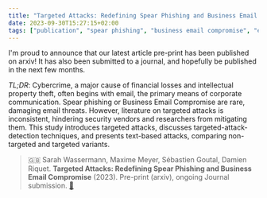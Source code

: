 ```yaml
---
title: "Targeted Attacks: Redefining Spear Phishing and Business Email Compromise"
date: 2023-09-30T15:27:15+02:00
tags: ["publication", "spear phishing", "business email compromise", "email", "attack"]
---
```


I'm proud to announce that our latest article pre-print has been published on
arxiv! It has also been submitted to a journal, and hopefully be published in
the next few months.

*TL;DR*: Cybercrime, a major cause of financial losses and intellectual property
theft, often begins with email, the primary means of corporate communication.
Spear phishing or Business Email Compromise are rare, damaging email threats.
However, literature on targeted attacks is inconsistent, hindering security
vendors and researchers from mitigating them. This study introduces targeted
attacks, discusses targeted-attack-detection techniques, and presents
text-based attacks, comparing non-targeted and targeted variants.

> :uk: Sarah Wassermann, Maxime Meyer, Sébastien Goutal, Damien Riquet. **Targeted Attacks: Redefining Spear Phishing
> and Business Email Compromise** (2023). Pre-print (arxiv), ongoing Journal submission.
> [:link:](https://arxiv.org/abs/2309.14166)
